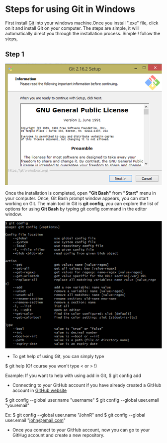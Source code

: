 # Steps for using Git in Windows

First install [Git](http://git-scm.com/download/win) into your windows machine.Once you install ".exe" file, click on it and install Git on your computer. The steps are simple, it will automatically direct you through the installation process. Simple ! follow the steps,
 ## Step 1
 ![s1](images/s1.PNG)
 
 
 
 
 Once the installation is completed, open **"Git Bash"** from **"Start"** menu in your computer. Once, Git Bash prompt window appears, you can start working on Git. The main tool in Git is **git config**, you can explore the list of options for using **Git Bash** by typing git config command in the editor window. 
 
  ![config](images/s8.PNG)
  
  * To get help of using Git, you can simply type 
  
  $ git help <name>  (Of course you won't type < or > !)
 
 Example:  If you want to help with using add in Git,  $ git config add
 
 
 * Connecting to your GitHub account if you have already created a GitHub account in  [GitHub website](https://github.com/join?source=header-home)
 
 $ git config --global user.name "username"
 $ git config --global user.email "youremail"
 
 Ex: $ git config --global user.name "JohnR" and  $ git config --global user.email "john@email.com"

 
* Once you connect to your GitHub account, now you can go to your GitHug account and create a new repository.

